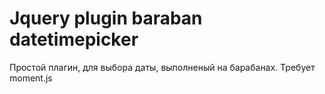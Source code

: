 # Jquery plugin baraban datetimepicker
Простой плагин, для выбора даты, выполненый на барабанах.
Требует moment.js
